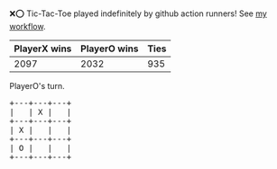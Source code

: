 :x::o: Tic-Tac-Toe played indefinitely by github action runners! See [my workflow](.github/workflows/play.yaml).

|PlayerX wins|PlayerO wins|Ties|
|-|-|-|
|2097|2032|935|

PlayerO's turn.

<pre>
+---+---+---+
|   | X |   |
+---+---+---+
| X |   |   |
+---+---+---+
| O |   |   |
+---+---+---+
</pre>